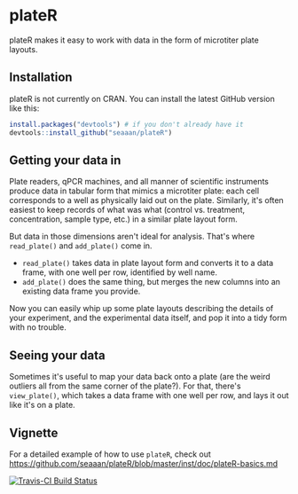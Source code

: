 <!-- README.md is generated from README.Rmd. Please edit that file -->
plateR
======

plateR makes it easy to work with data in the form of microtiter plate layouts.

Installation
------------

plateR is not currently on CRAN. You can install the latest GitHub version like this:

``` r
install.packages("devtools") # if you don't already have it
devtools::install_github("seaaan/plateR")
```

Getting your data in
--------------------

Plate readers, qPCR machines, and all manner of scientific instruments produce data in tabular form that mimics a microtiter plate: each cell corresponds to a well as physically laid out on the plate. Similarly, it's often easiest to keep records of what was what (control vs. treatment, concentration, sample type, etc.) in a similar plate layout form.

But data in those dimensions aren't ideal for analysis. That's where `read_plate()` and `add_plate()` come in.

-   `read_plate()` takes data in plate layout form and converts it to a data frame, with one well per row, identified by well name.
-   `add_plate()` does the same thing, but merges the new columns into an existing data frame you provide.

Now you can easily whip up some plate layouts describing the details of your experiment, and the experimental data itself, and pop it into a tidy form with no trouble.

Seeing your data
----------------

Sometimes it's useful to map your data back onto a plate (are the weird outliers all from the same corner of the plate?). For that, there's `view_plate()`, which takes a data frame with one well per row, and lays it out like it's on a plate.

Vignette
--------

For a detailed example of how to use `plateR`, check out <https://github.com/seaaan/plateR/blob/master/inst/doc/plateR-basics.md>

[![Travis-CI Build Status](https://travis-ci.org/seaaan/plateR.svg?branch=master)](https://travis-ci.org/seaaan/plateR)
